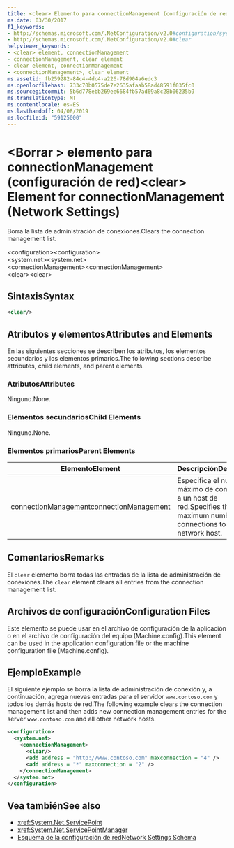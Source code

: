 ```yaml
---
title: <clear> Elemento para connectionManagement (configuración de red)
ms.date: 03/30/2017
f1_keywords:
- http://schemas.microsoft.com/.NetConfiguration/v2.0#configuration/system.net/connectionManagement/clear
- http://schemas.microsoft.com/.NetConfiguration/v2.0#clear
helpviewer_keywords:
- <clear> element, connectionManagement
- connectionManagement, clear element
- clear element, connectionManagement
- <connectionManagement>, clear element
ms.assetid: fb259282-84c4-4dc4-a226-78d904a6edc3
ms.openlocfilehash: 733c70b0575de7e2635afaab58ad48591f035fc0
ms.sourcegitcommit: 5b6d778ebb269ee6684fb57ad69a8c28b06235b9
ms.translationtype: MT
ms.contentlocale: es-ES
ms.lasthandoff: 04/08/2019
ms.locfileid: "59125000"
---
```

# <a name="clear-element-for-connectionmanagement-network-settings"></a><span data-ttu-id="0852f-102">\<Borrar > elemento para connectionManagement (configuración de red)</span><span class="sxs-lookup"><span data-stu-id="0852f-102">\<clear> Element for connectionManagement (Network Settings)</span></span>
<span data-ttu-id="0852f-103">Borra la lista de administración de conexiones.</span><span class="sxs-lookup"><span data-stu-id="0852f-103">Clears the connection management list.</span></span>  
  
 <span data-ttu-id="0852f-104">\<configuration></span><span class="sxs-lookup"><span data-stu-id="0852f-104">\<configuration></span></span>  
<span data-ttu-id="0852f-105">\<system.net></span><span class="sxs-lookup"><span data-stu-id="0852f-105">\<system.net></span></span>  
<span data-ttu-id="0852f-106">\<connectionManagement></span><span class="sxs-lookup"><span data-stu-id="0852f-106">\<connectionManagement></span></span>  
<span data-ttu-id="0852f-107">\<clear></span><span class="sxs-lookup"><span data-stu-id="0852f-107">\<clear></span></span>  
  
## <a name="syntax"></a><span data-ttu-id="0852f-108">Sintaxis</span><span class="sxs-lookup"><span data-stu-id="0852f-108">Syntax</span></span>  
  
```xml  
<clear/>  
```  
  
## <a name="attributes-and-elements"></a><span data-ttu-id="0852f-109">Atributos y elementos</span><span class="sxs-lookup"><span data-stu-id="0852f-109">Attributes and Elements</span></span>  
 <span data-ttu-id="0852f-110">En las siguientes secciones se describen los atributos, los elementos secundarios y los elementos primarios.</span><span class="sxs-lookup"><span data-stu-id="0852f-110">The following sections describe attributes, child elements, and parent elements.</span></span>  
  
### <a name="attributes"></a><span data-ttu-id="0852f-111">Atributos</span><span class="sxs-lookup"><span data-stu-id="0852f-111">Attributes</span></span>  
 <span data-ttu-id="0852f-112">Ninguno.</span><span class="sxs-lookup"><span data-stu-id="0852f-112">None.</span></span>  
  
### <a name="child-elements"></a><span data-ttu-id="0852f-113">Elementos secundarios</span><span class="sxs-lookup"><span data-stu-id="0852f-113">Child Elements</span></span>  
 <span data-ttu-id="0852f-114">Ninguno.</span><span class="sxs-lookup"><span data-stu-id="0852f-114">None.</span></span>  
  
### <a name="parent-elements"></a><span data-ttu-id="0852f-115">Elementos primarios</span><span class="sxs-lookup"><span data-stu-id="0852f-115">Parent Elements</span></span>  
  
|**<span data-ttu-id="0852f-116">Elemento</span><span class="sxs-lookup"><span data-stu-id="0852f-116">Element</span></span>**|**<span data-ttu-id="0852f-117">Descripción</span><span class="sxs-lookup"><span data-stu-id="0852f-117">Description</span></span>**|  
|-----------------|---------------------|  
|[<span data-ttu-id="0852f-118">connectionManagement</span><span class="sxs-lookup"><span data-stu-id="0852f-118">connectionManagement</span></span>](../../../../../docs/framework/configure-apps/file-schema/network/connectionmanagement-element-network-settings.md)|<span data-ttu-id="0852f-119">Especifica el número máximo de conexiones a un host de red.</span><span class="sxs-lookup"><span data-stu-id="0852f-119">Specifies the maximum number of connections to a network host.</span></span>|  
  
## <a name="remarks"></a><span data-ttu-id="0852f-120">Comentarios</span><span class="sxs-lookup"><span data-stu-id="0852f-120">Remarks</span></span>  
 <span data-ttu-id="0852f-121">El `clear` elemento borra todas las entradas de la lista de administración de conexiones.</span><span class="sxs-lookup"><span data-stu-id="0852f-121">The `clear` element clears all entries from the connection management list.</span></span>  
  
## <a name="configuration-files"></a><span data-ttu-id="0852f-122">Archivos de configuración</span><span class="sxs-lookup"><span data-stu-id="0852f-122">Configuration Files</span></span>  
 <span data-ttu-id="0852f-123">Este elemento se puede usar en el archivo de configuración de la aplicación o en el archivo de configuración del equipo (Machine.config).</span><span class="sxs-lookup"><span data-stu-id="0852f-123">This element can be used in the application configuration file or the machine configuration file (Machine.config).</span></span>  
  
## <a name="example"></a><span data-ttu-id="0852f-124">Ejemplo</span><span class="sxs-lookup"><span data-stu-id="0852f-124">Example</span></span>  
 <span data-ttu-id="0852f-125">El siguiente ejemplo se borra la lista de administración de conexión y, a continuación, agrega nuevas entradas para el servidor `www.contoso.com` y todos los demás hosts de red.</span><span class="sxs-lookup"><span data-stu-id="0852f-125">The following example clears the connection management list and then adds new connection management entries for the server `www.contoso.com` and all other network hosts.</span></span>  
  
```xml  
<configuration>  
  <system.net>  
    <connectionManagement>  
      <clear/>  
      <add address = "http://www.contoso.com" maxconnection = "4" />  
      <add address = "*" maxconnection = "2" />  
    </connectionManagement>  
  </system.net>  
</configuration>  
```  
  
## <a name="see-also"></a><span data-ttu-id="0852f-126">Vea también</span><span class="sxs-lookup"><span data-stu-id="0852f-126">See also</span></span>

- <xref:System.Net.ServicePoint>
- <xref:System.Net.ServicePointManager>
- [<span data-ttu-id="0852f-127">Esquema de la configuración de red</span><span class="sxs-lookup"><span data-stu-id="0852f-127">Network Settings Schema</span></span>](../../../../../docs/framework/configure-apps/file-schema/network/index.md)
